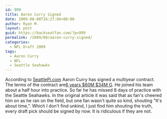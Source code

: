 ```yaml
---
id: 999
title: Aaron Curry Signed
date: 2009-08-08T16:27:04+00:00
author: Ryan M.
layout: post
guid: https://backseatfan.com/?p=999
permalink: /2009/08/aaron-curry-signed/
categories:
  - NFL Draft 2009
tags:
  - Aaron Curry
  - NFL
  - Seattle Seahawks
---
```


<div class="entry">
  <p>
    According to <a href="http://blog.seattlepi.com/seattlesports/archives/175824.asp">SeattlePi.com</a> Aaron Curry has signed a multiyear contract. The terms of the contract are<a href="https://backseatfan.com">6 years $60M $34M G</a>. He joined his team about a half hour into practice. So far he has missed 8 days of practice with the Seattle Seahawks. In the original article it was said that as fan's cheered him on as he ran on the field, but one fan wasn't quite so kind, shouting "It's about time,". Which I don't find unkind, I just find him shouting the truth, every draft pick should be signed by now. It is ridiculous if they are not.
  </p>
</div>
